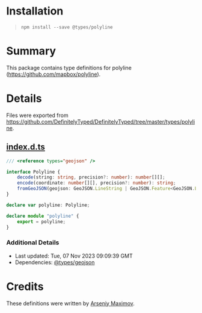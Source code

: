 # Installation
> `npm install --save @types/polyline`

# Summary
This package contains type definitions for polyline (https://github.com/mapbox/polyline).

# Details
Files were exported from https://github.com/DefinitelyTyped/DefinitelyTyped/tree/master/types/polyline.
## [index.d.ts](https://github.com/DefinitelyTyped/DefinitelyTyped/tree/master/types/polyline/index.d.ts)
````ts
/// <reference types="geojson" />

interface Polyline {
    decode(string: string, precision?: number): number[][];
    encode(coordinate: number[][], precision?: number): string;
    fromGeoJSON(geojson: GeoJSON.LineString | GeoJSON.Feature<GeoJSON.LineString>, precision?: number): string;
}

declare var polyline: Polyline;

declare module "polyline" {
    export = polyline;
}

````

### Additional Details
 * Last updated: Tue, 07 Nov 2023 09:09:39 GMT
 * Dependencies: [@types/geojson](https://npmjs.com/package/@types/geojson)

# Credits
These definitions were written by [Arseniy Maximov](https://github.com/Kern0).
